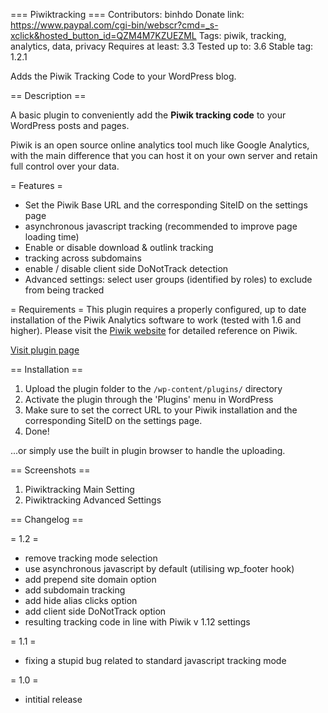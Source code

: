 === Piwiktracking ===
Contributors: binhdo
Donate link: https://www.paypal.com/cgi-bin/webscr?cmd=_s-xclick&hosted_button_id=QZM4M7KZUEZML
Tags: piwik, tracking, analytics, data, privacy
Requires at least: 3.3
Tested up to: 3.6
Stable tag: 1.2.1

Adds the Piwik Tracking Code to your WordPress blog.

== Description ==

A basic plugin to conveniently add the **Piwik tracking code** to your WordPress posts and pages.

Piwik is an open source online analytics tool much like Google Analytics, with the main difference 
that you can host it on your own server and retain full control over your data. 

= Features =

* Set the Piwik Base URL and the corresponding SiteID on the settings page
* asynchronous javascript tracking (recommended to improve page loading time)
* Enable or disable download & outlink tracking
* tracking across subdomains
* enable / disable client side DoNotTrack detection
* Advanced settings: select user groups (identified by roles) to exclude from being tracked

= Requirements = 
This plugin requires a properly configured, up to date installation of the Piwik Analytics software
to work (tested with 1.6 and higher).
Please visit the [Piwik website](http://piwik.org "Piwik") for detailed reference on Piwik.

[Visit plugin page](http://binaryhideout.com/piwiktracking-wordpress-plugin/)

== Installation ==

1. Upload the plugin folder to the `/wp-content/plugins/` directory
2. Activate the plugin through the 'Plugins' menu in WordPress
3. Make sure to set the correct URL to your Piwik installation and the corresponding SiteID on the settings page.
4. Done!

...or simply use the built in plugin browser to handle the uploading.

== Screenshots ==

1. Piwiktracking Main Setting
2. Piwiktracking Advanced Settings

== Changelog ==

= 1.2 =

* remove tracking mode selection
* use asynchronous javascript by default (utilising wp_footer hook)
* add prepend site domain option
* add subdomain tracking
* add hide alias clicks option
* add client side DoNotTrack option
* resulting tracking code in line with Piwik v 1.12 settings

= 1.1 =

* fixing a stupid bug related to standard javascript tracking mode

= 1.0 =

* intitial release
